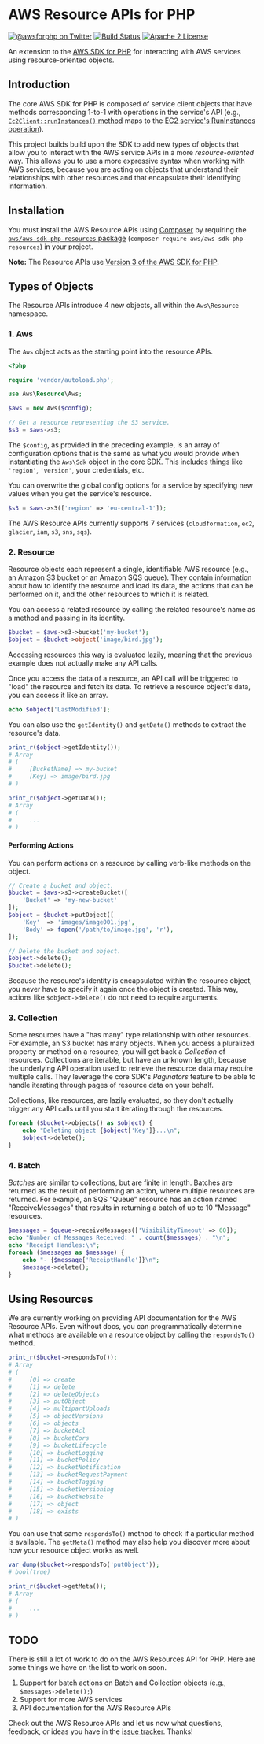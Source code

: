# AWS Resource APIs for PHP


[![@awsforphp on Twitter](http://img.shields.io/badge/twitter-%40awsforphp-blue.svg?style=flat)](https://twitter.com/awsforphp)
[![Build Status](https://img.shields.io/travis/awslabs/aws-sdk-php-resources.svg?style=flat)](https://travis-ci.org/awslabs/aws-sdk-php-resources)
[![Apache 2 License](https://img.shields.io/packagist/l/aws/aws-sdk-php.svg?style=flat)](http://aws.amazon.com/apache-2-0/)

An extension to the [AWS SDK for PHP] for interacting with AWS services using
resource-oriented objects.

## Introduction

The core AWS SDK for PHP is composed of service client objects that have methods
corresponding 1-to-1 with operations in the service's API (e.g.,
[`Ec2Client::runInstances()` method][op-php] maps to the [EC2 service's
RunInstances operation][op-ec2]).

This project builds build upon the SDK to add new types of objects that allow
you to interact with the AWS service APIs in a more _resource-oriented_ way.
This allows you to use a more expressive syntax when working with AWS services,
because you are acting on objects that understand their relationships with other
resources and that encapsulate their identifying information.

## Installation

You must install the AWS Resource APIs using [Composer] by requiring the
[`aws/aws-sdk-php-resources` package][package] (`composer require aws/aws-sdk-php-resources`) in your project.

**Note:** The Resource APIs use [Version 3 of the AWS SDK for PHP][v3].

## Types of Objects

The Resource APIs introduce 4 new objects, all within the `Aws\Resource`
namespace.

### 1. Aws

The `Aws` object acts as the starting point into the resource APIs.

```php
<?php

require 'vendor/autoload.php';

use Aws\Resource\Aws;

$aws = new Aws($config);

// Get a resource representing the S3 service.
$s3 = $aws->s3;
```

The `$config`, as provided in the preceding example, is an array of
configuration options that is the same as what you would provide when
instantiating the `Aws\Sdk` object in the core SDK. This includes things like
`'region'`, `'version'`, your credentials, etc.

You can overwrite the global config options for a service by specifying new
values when you get the service's resource.

```php
$s3 = $aws->s3(['region' => 'eu-central-1']);
```

The AWS Resource APIs currently supports 7 services (`cloudformation`, `ec2`,
`glacier`, `iam`, `s3`, `sns`, `sqs`).

### 2. Resource

Resource objects each represent a single, identifiable AWS resource (e.g., an
Amazon S3 bucket or an Amazon SQS queue). They contain information about how to
identify the resource and load its data, the actions that can be performed on
it, and the other resources to which it is related.

You can access a related resource by calling the related resource's name as a
method and passing in its identity.

```php
$bucket = $aws->s3->bucket('my-bucket');
$object = $bucket->object('image/bird.jpg');
```

Accessing resources this way is evaluated lazily, meaning that the previous
example does not actually make any API calls.

Once you access the data of a resource, an API call will be triggered to "load"
the resource and fetch its data. To retrieve a resource object's data, you can
access it like an array.

```php
echo $object['LastModified'];
```

You can also use the `getIdentity()` and `getData()` methods to extract the
resource's data.

```php
print_r($object->getIdentity());
# Array
# (
#     [BucketName] => my-bucket
#     [Key] => image/bird.jpg
# )

print_r($object->getData());
# Array
# (
#     ...
# )
```

#### Performing Actions

You can perform actions on a resource by calling verb-like methods on the object.

```php
// Create a bucket and object.
$bucket = $aws->s3->createBucket([
    'Bucket' => 'my-new-bucket'
]);
$object = $bucket->putObject([
    'Key'  => 'images/image001.jpg',
    'Body' => fopen('/path/to/image.jpg', 'r'),
]);

// Delete the bucket and object.
$object->delete();
$bucket->delete();
```

Because the resource's identity is encapsulated within the resource object, you
never have to specify it again once the object is created. This way, actions
like `$object->delete()` do not need to require arguments.

### 3. Collection

Some resources have a "has many" type relationship with other resources. For
example, an S3 bucket has many objects. When you access a pluralized property or
method on a resource, you will get back a _Collection_ of resources. Collections
are iterable, but have an unknown length, because the underlying API operation
used to retrieve the resource data may require multiple calls. They leverage the
core SDK's _Paginators_ feature to be able to handle iterating through pages of
resource data on your behalf.

Collections, like resources, are lazily evaluated, so they don't actually
trigger any API calls until you start iterating through the resources.

```php
foreach ($bucket->objects() as $object) {
    echo "Deleting object {$object['Key']}...\n";
    $object->delete();
}
```

### 4. Batch

_Batches_ are similar to collections, but are finite in length. Batches are
returned as the result of performing an action, where multiple resources are
returned. For example, an SQS "Queue" resource has an action named
"ReceiveMessages" that results in returning a batch of up to 10 "Message"
resources.

```php
$messages = $queue->receiveMessages(['VisibilityTimeout' => 60]);
echo "Number of Messages Received: " . count($messages) . "\n";
echo "Receipt Handles:\n";
foreach ($messages as $message) {
    echo "- {$message['ReceiptHandle']}\n";
    $message->delete();
}
```

## Using Resources

We are currently working on providing API documentation for the AWS Resource
APIs. Even without docs, you can programmatically determine what methods are
available on a resource object by calling the `respondsTo()` method.

```php
print_r($bucket->respondsTo());
# Array
# (
#     [0] => create
#     [1] => delete
#     [2] => deleteObjects
#     [3] => putObject
#     [4] => multipartUploads
#     [5] => objectVersions
#     [6] => objects
#     [7] => bucketAcl
#     [8] => bucketCors
#     [9] => bucketLifecycle
#     [10] => bucketLogging
#     [11] => bucketPolicy
#     [12] => bucketNotification
#     [13] => bucketRequestPayment
#     [14] => bucketTagging
#     [15] => bucketVersioning
#     [16] => bucketWebsite
#     [17] => object
#     [18] => exists
# )
```

You can use that same `respondsTo()` method to check if a particular method is
available. The `getMeta()` method may also help you discover more about how your
resource object works as well.

```php
var_dump($bucket->respondsTo('putObject'));
# bool(true)

print_r($bucket->getMeta());
# Array
# (
#     ...
# )
```

## TODO

There is still a lot of work to do on the AWS Resources API for PHP. Here are
some things we have on the list to work on soon.

1. Support for batch actions on Batch and Collection objects (e.g., `$messages->delete();`)
1. Support for more AWS services
1. API documentation for the AWS Resource APIs

Check out the AWS Resource APIs and let us now what questions, feedback, or
ideas you have in the [issue tracker]. Thanks!

[AWS SDK for PHP]: https://github.com/aws/aws-sdk-php
[op-php]: http://docs.aws.amazon.com/aws-sdk-php/v3/api/Aws/Ec2/ec2-2014-06-15.html#runinstances
[op-ec2]: http://docs.aws.amazon.com/AWSEC2/latest/APIReference/API_RunInstances.html
[Composer]: https://getcomposer.org/
[package]: https://packagist.org/packages/aws/aws-sdk-php-resources
[v3]: https://github.com/aws/aws-sdk-php/tree/v3
[issue tracker]: https://github.com/awslabs/aws-sdk-php-resources/issues
